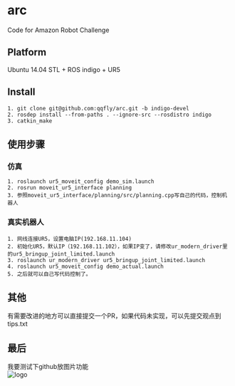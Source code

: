 # arc
Code for Amazon Robot Challenge <br>

## Platform
Ubuntu 14.04 STL + ROS indigo + UR5 <br>

## Install

```
1. git clone git@github.com:qqfly/arc.git -b indigo-devel
2. rosdep install --from-paths . --ignore-src --rosdistro indigo
3. catkin_make
```

## 使用步骤
### 仿真
```
1. roslaunch ur5_moveit_config demo_sim.launch
2. rosrun moveit_ur5_interface planning
3. 参照moveit_ur5_interface/planning/src/planning.cpp写自己的代码，控制机器人
```
### 真实机器人
```
1. 网线连接UR5，设置电脑IP(192.168.11.104)
2. 初始化UR5，默认IP（192.168.11.102），如果IP变了，请修改ur_modern_driver里的ur5_bringup_joint_limited.launch
3. roslaunch ur_modern_driver ur5_bringup_joint_limited.launch
4. roslaunch ur5_moveit_config demo_actual.launch
5. 之后就可以自己写代码控制了。
```
## 其他
有需要改进的地方可以直接提交一个PR，如果代码未实现，可以先提交观点到tips.txt <br>

## 最后
我要测试下github放图片功能 <br>
![logo](https://raw.githubusercontent.com/qqfly/hello-world/master/pic/qrcode_for_gh_e4a5e3dc2cde_258.jpg "我的公众号")
